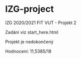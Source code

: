 # IZG-project
IZG 2020/2021 FIT VUT - Projekt 2

Zadání viz start_here.html

Projekt je nedokončený

Hodnocení: 11,5385/18
